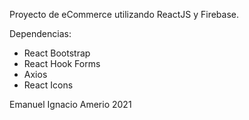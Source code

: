 Proyecto de eCommerce utilizando ReactJS y Firebase.

Dependencias:
* React Bootstrap
* React Hook Forms
* Axios
* React Icons


Emanuel Ignacio Amerio 2021
